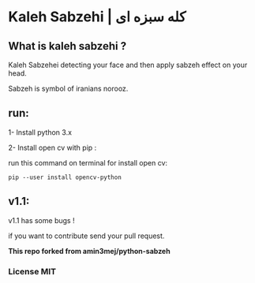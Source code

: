 

# Kaleh Sabzehi  |   کله سبزه ای 

## What is kaleh sabzehi ?

Kaleh Sabzehei detecting your face and then apply sabzeh effect on your head.

Sabzeh is symbol of iranians norooz.

## run:
1- Install python 3.x

2- Install open cv with pip :


run this command on terminal for install open cv:

    pip --user install opencv-python

## v1.1:

v1.1 has some bugs !

if you want to contribute send your pull request.


**This repo forked from amin3mej/python-sabzeh**

### License MIT

